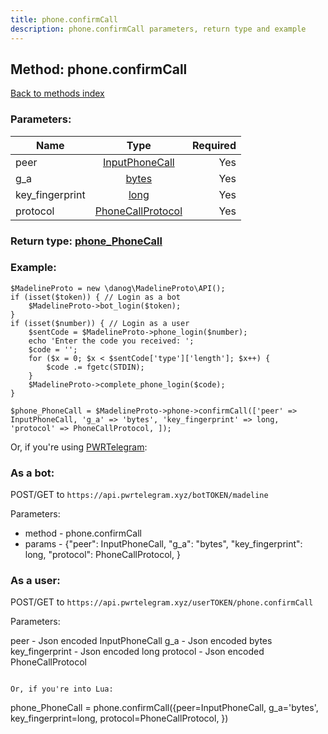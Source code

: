 ```yaml
---
title: phone.confirmCall
description: phone.confirmCall parameters, return type and example
---
```

## Method: phone.confirmCall  
[Back to methods index](index.md)


### Parameters:

| Name     |    Type       | Required |
|----------|:-------------:|---------:|
|peer|[InputPhoneCall](../types/InputPhoneCall.md) | Yes|
|g\_a|[bytes](../types/bytes.md) | Yes|
|key\_fingerprint|[long](../types/long.md) | Yes|
|protocol|[PhoneCallProtocol](../types/PhoneCallProtocol.md) | Yes|


### Return type: [phone\_PhoneCall](../types/phone_PhoneCall.md)

### Example:


```
$MadelineProto = new \danog\MadelineProto\API();
if (isset($token)) { // Login as a bot
    $MadelineProto->bot_login($token);
}
if (isset($number)) { // Login as a user
    $sentCode = $MadelineProto->phone_login($number);
    echo 'Enter the code you received: ';
    $code = '';
    for ($x = 0; $x < $sentCode['type']['length']; $x++) {
        $code .= fgetc(STDIN);
    }
    $MadelineProto->complete_phone_login($code);
}

$phone_PhoneCall = $MadelineProto->phone->confirmCall(['peer' => InputPhoneCall, 'g_a' => 'bytes', 'key_fingerprint' => long, 'protocol' => PhoneCallProtocol, ]);
```

Or, if you're using [PWRTelegram](https://pwrtelegram.xyz):

### As a bot:

POST/GET to `https://api.pwrtelegram.xyz/botTOKEN/madeline`

Parameters:

* method - phone.confirmCall
* params - {"peer": InputPhoneCall, "g_a": "bytes", "key_fingerprint": long, "protocol": PhoneCallProtocol, }



### As a user:

POST/GET to `https://api.pwrtelegram.xyz/userTOKEN/phone.confirmCall`

Parameters:

peer - Json encoded InputPhoneCall
g_a - Json encoded bytes
key_fingerprint - Json encoded long
protocol - Json encoded PhoneCallProtocol


```

Or, if you're into Lua:

```
phone_PhoneCall = phone.confirmCall({peer=InputPhoneCall, g_a='bytes', key_fingerprint=long, protocol=PhoneCallProtocol, })
```

